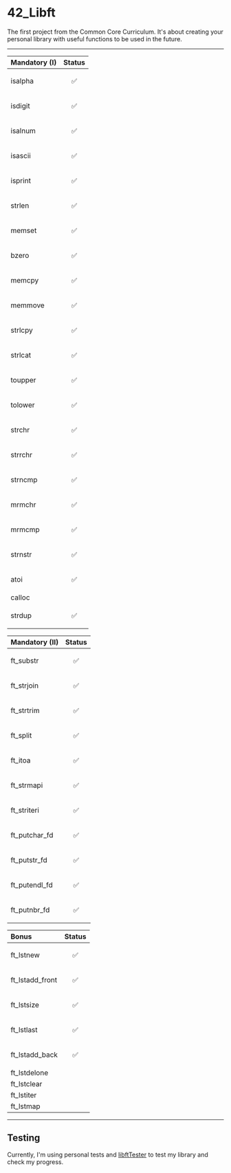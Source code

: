 # 42_Libft
The first project from the Common Core Curriculum. It's about creating your personal library with useful functions to be used in the future.

---

| Mandatory (I) | Status     |
| :-------- | :------- |
| isalpha | <p align="center">✅</p> |
| isdigit | <p align="center">✅</p> |
| isalnum | <p align="center">✅</p> |
| isascii | <p align="center">✅</p> |
| isprint | <p align="center">✅</p> |
| strlen | <p align="center">✅</p> |
| memset | <p align="center">✅</p> |
| bzero | <p align="center">✅</p> |
| memcpy | <p align="center">✅</p> |
| memmove | <p align="center">✅</p> |
| strlcpy | <p align="center">✅</p> |
| strlcat | <p align="center">✅</p> |
| toupper | <p align="center">✅</p> |
| tolower | <p align="center">✅</p> |
| strchr | <p align="center">✅</p> |
| strrchr | <p align="center">✅</p> |
| strncmp | <p align="center">✅</p> |
| mrmchr | <p align="center">✅</p> |
| mrmcmp | <p align="center">✅</p> |
| strnstr | <p align="center">✅</p> |
| atoi | <p align="center">✅</p> |
| calloc |  |
| strdup | <p align="center">✅</p> |

| Mandatory (II) | Status     |
| :-------- | :------- |
| ft_substr | <p align="center">✅</p> |
| ft_strjoin | <p align="center">✅</p> |
| ft_strtrim | <p align="center">✅</p> |
| ft_split | <p align="center">✅</p> |
| ft_itoa | <p align="center">✅</p> |
| ft_strmapi | <p align="center">✅</p> |
| ft_striteri | <p align="center">✅</p> |
| ft_putchar_fd | <p align="center">✅</p> |
| ft_putstr_fd | <p align="center">✅</p> |
| ft_putendl_fd | <p align="center">✅</p> |
| ft_putnbr_fd | <p align="center">✅</p> |

| Bonus | Status     |
| :-------- | :------- |
| ft_lstnew | <p align="center">✅</p> |
| ft_lstadd_front | <p align="center">✅</p> |
| ft_lstsize | <p align="center">✅</p> |
| ft_lstlast | <p align="center">✅</p> |
| ft_lstadd_back | <p align="center">✅</p> |
| ft_lstdelone |  |
| ft_lstclear |  |
| ft_lstiter |  |
| ft_lstmap |  |

---

## Testing
Currently, I'm using personal tests and [libftTester](https://github.com/Tripouille/libftTester) to test my library and check my progress.
